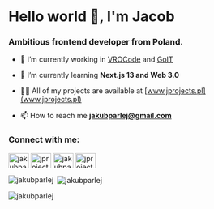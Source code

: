 <h1>Hello world 👋, I'm Jacob</h1>
<h3>Ambitious frontend developer from Poland.</h3>

- 🔭 I’m currently working in [VROCode](https://vrocode.pl/) and [GoIT](https://goit.global/pl)

- 🌱 I’m currently learning **Next.js 13 and Web 3.0**

- 👨‍💻 All of my projects are available at [www.jprojects.pl](www.jprojects.pl)

- 📫 How to reach me **jakubparlej@gmail.com**

<h3 align="left">Connect with me:</h3>
<p align="left">
<a href="https://linkedin.com/in/jakubparlej" target="blank"><img align="center" src="https://raw.githubusercontent.com/rahuldkjain/github-profile-readme-generator/master/src/images/icons/Social/linked-in-alt.svg" alt="jakubparlej" height="30" width="40" /></a>
<a href="https://instagram.com/jprojectspl" target="blank"><img align="center" src="https://raw.githubusercontent.com/rahuldkjain/github-profile-readme-generator/master/src/images/icons/Social/instagram.svg" alt="jprojectspl" height="30" width="40" /></a>
<a href="https://dribbble.com/jakubparlej" target="blank"><img align="center" src="https://raw.githubusercontent.com/rahuldkjain/github-profile-readme-generator/master/src/images/icons/Social/dribbble.svg" alt="jakubparlej" height="30" width="40" /></a>
<a href="https://www.behance.net/jprojects" target="blank"><img align="center" src="https://raw.githubusercontent.com/rahuldkjain/github-profile-readme-generator/master/src/images/icons/Social/behance.svg" alt="jprojects" height="30" width="40" /></a>
</p>

<p><img align="left" src="https://github-readme-stats.vercel.app/api/top-langs?username=jakubparlej&show_icons=true&locale=en&layout=compact" alt="jakubparlej" /></p>

<p>&nbsp;<img align="center" src="https://github-readme-stats.vercel.app/api?username=jakubparlej&show_icons=true&locale=en" alt="jakubparlej" /></p>

<p><img align="center" src="https://github-readme-streak-stats.herokuapp.com/?user=jakubparlej&" alt="jakubparlej" /></p>
